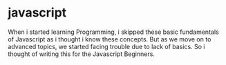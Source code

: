 # javascript
When i started learning Programming, i skipped these basic fundamentals of Javascript as i thought i know these concepts. But as we move on to advanced topics, we started facing trouble due to lack of basics. So i thought of writing this for the Javascript Beginners.
